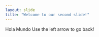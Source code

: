 ```yaml
---
layout: slide
title: "Welcome to our second slide!"
---
```

Hola Mundo
Use the left arrow to go back!